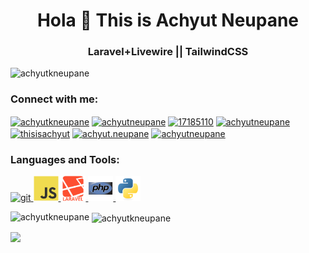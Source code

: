 <h1 align="center">Hola 👋 This is Achyut Neupane</h1>
<h3 align="center">Laravel+Livewire || TailwindCSS</h3>

<p align="left"> <img src="https://komarev.com/ghpvc/?username=achyutkneupane&label=Profile%20views&color=0e75b6&style=flat" alt="achyutkneupane" /> </p>

<h3 align="left">Connect with me:</h3>
<p align="left">
<a href="https://codepen.io/achyutkneupane" target="blank"><img align="center" src="https://raw.githubusercontent.com/rahuldkjain/github-profile-readme-generator/master/src/images/icons/Social/codepen.svg" alt="achyutkneupane" height="30" width="40" /></a>
<a href="https://linkedin.com/in/achyutneupane" target="blank"><img align="center" src="https://raw.githubusercontent.com/rahuldkjain/github-profile-readme-generator/master/src/images/icons/Social/linked-in-alt.svg" alt="achyutneupane" height="30" width="40" /></a>
<a href="https://stackoverflow.com/users/17185110" target="blank"><img align="center" src="https://raw.githubusercontent.com/rahuldkjain/github-profile-readme-generator/master/src/images/icons/Social/stack-overflow.svg" alt="17185110" height="30" width="40" /></a>
<a href="https://kaggle.com/achyutneupane" target="blank"><img align="center" src="https://raw.githubusercontent.com/rahuldkjain/github-profile-readme-generator/master/src/images/icons/Social/kaggle.svg" alt="achyutneupane" height="30" width="40" /></a>
<a href="https://fb.com/thisisachyut" target="blank"><img align="center" src="https://raw.githubusercontent.com/rahuldkjain/github-profile-readme-generator/master/src/images/icons/Social/facebook.svg" alt="thisisachyut" height="30" width="40" /></a>
<a href="https://instagram.com/achyut.neupane" target="blank"><img align="center" src="https://raw.githubusercontent.com/rahuldkjain/github-profile-readme-generator/master/src/images/icons/Social/instagram.svg" alt="achyut.neupane" height="30" width="40" /></a>
<a href="https://www.youtube.com/c/achyutneupane" target="blank"><img align="center" src="https://raw.githubusercontent.com/rahuldkjain/github-profile-readme-generator/master/src/images/icons/Social/youtube.svg" alt="achyutneupane" height="30" width="40" /></a>
</p>

<h3 align="left">Languages and Tools:</h3>
<p align="left"> <a href="https://git-scm.com/" target="_blank" rel="noreferrer"> <img src="https://www.vectorlogo.zone/logos/git-scm/git-scm-icon.svg" alt="git" width="40" height="40"/> </a> <a href="https://developer.mozilla.org/en-US/docs/Web/JavaScript" target="_blank" rel="noreferrer"> <img src="https://raw.githubusercontent.com/devicons/devicon/master/icons/javascript/javascript-original.svg" alt="javascript" width="40" height="40"/> </a> <a href="https://laravel.com/" target="_blank" rel="noreferrer"> <img src="https://raw.githubusercontent.com/devicons/devicon/master/icons/laravel/laravel-plain-wordmark.svg" alt="laravel" width="40" height="40"/> </a> <a href="https://www.php.net" target="_blank" rel="noreferrer"> <img src="https://raw.githubusercontent.com/devicons/devicon/master/icons/php/php-original.svg" alt="php" width="40" height="40"/> </a> <a href="https://www.python.org" target="_blank" rel="noreferrer"> <img src="https://raw.githubusercontent.com/devicons/devicon/master/icons/python/python-original.svg" alt="python" width="40" height="40"/> </a> </p>

<p><img align="left" src="https://github-readme-stats.vercel.app/api/top-langs?username=achyutkneupane&show_icons=true&locale=en&layout=compact" alt="achyutkneupane" /></p>

<p>&nbsp;<img align="center" src="https://github-readme-stats.vercel.app/api?username=achyutkneupane&show_icons=true&locale=en" alt="achyutkneupane" /></p>

![](https://hit.yhype.me/github/profile?user_id=30431426)
